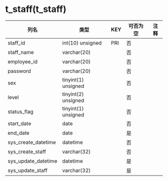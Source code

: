 # t_staff(t_staff)
| 列名   | 类型   | KEY  | 可否为空 | 注释   |
| ---- | ---- | ---- | ---- | ---- |
|staff_id|int(10) unsigned|PRI|否||
|staff_name|varchar(20)||否||
|employee_id|varchar(20)||否||
|password|varchar(20)||否||
|sex|tinyint(1) unsigned||否||
|level|tinyint(2) unsigned||否||
|status_flag|tinyint(1) unsigned||否||
|start_date|date||否||
|end_date|date||是||
|sys_create_datetime|datetime||否||
|sys_create_staff|varchar(32)||否||
|sys_update_datetime|datetime||是||
|sys_update_staff|varchar(32)||是||
